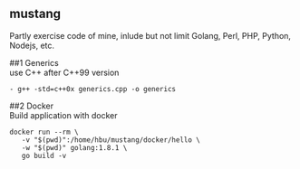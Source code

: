 **mustang**
------------
Partly exercise code of  mine, inlude but not limit Golang, Perl, PHP, Python, Nodejs, etc.

##1 Generics    
use C++ after C++99 version   

```
- g++ -std=c++0x generics.cpp -o generics
```

##2 Docker    
Build application with docker
```
docker run --rm \
   -v "$(pwd)":/home/hbu/mustang/docker/hello \ 
   -w "$(pwd)" golang:1.8.1 \
   go build -v
```
